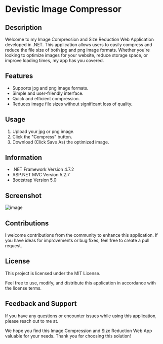 # Devistic Image Compressor

## Description

Welcome to my Image Compression and Size Reduction Web Application developed in .NET. This application allows users to easily compress and reduce the file size of both jpg and png image formats. Whether you're looking to optimize images for your website, reduce storage space, or improve loading times, my app has you covered.

## Features

- Supports jpg and png image formats.
- Simple and user-friendly interface.
- Quick and efficient compression.
- Reduces image file sizes without significant loss of quality.

## Usage

1. Upload your jpg or png image.
2. Click the "Compress" button. 
3. Download (Click Save As) the optimized image.

## Information

- .NET Framework Version 4.7.2
- ASP.NET MVC Version 5.2.7
- Bootstrap Version 5.0

## Screenshot
![image](https://github.com/devistic-dotnet-projects/image-compressor-web-app/assets/73778163/e144520d-acc1-43f5-b383-e5f4b5c9f1d1)

## Contributions

I welcome contributions from the community to enhance this application. If you have ideas for improvements or bug fixes, feel free to create a pull request.

## License

This project is licensed under the MIT License.

Feel free to use, modify, and distribute this application in accordance with the license terms.

## Feedback and Support

If you have any questions or encounter issues while using this application, please reach out to me at.

We hope you find this Image Compression and Size Reduction Web App valuable for your needs. Thank you for choosing this solution!


